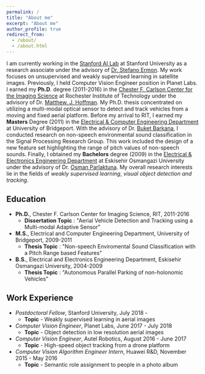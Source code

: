 ```yaml
---
permalink: /
title: "About me"
excerpt: "About me"
author_profile: true
redirect_from:
  - /about/
  - /about.html
---
```

I am currently working in the [Stanford AI Lab](http://ai.stanford.edu) at Stanford University as a research associate under the advisory of [Dr. Stefano Ermon](https://cs.stanford.edu/~ermon/). My work focuses on unsupervised and weakly supervised learning in satellite images. Previously, I held Computer Vision Engineer position in Planet Labs. I earned my **Ph.D**. degree (2011-2016) in the [Chester F. Carlson Center for the Imaging Science](https://www.cis.rit.edu) at Rochester Institute of Technology under the advisory of Dr. [Matthew. J. Hoffman](https://people.rit.edu/mjhsma/index.html). My Ph.D. thesis concentrated on utilizing a multi-modal optical sensor to detect and track vehicles from a moving and fixed aerial platform. Before my arrival to RIT, I earned my **Masters** Degree (2011) in the [Electrical & Computer Engineering Department](https://www.bridgeport.edu/academics/schools-colleges/school-engineering/departments/electrical-engineering-department/) at University of Bridgeport. With the advisory of Dr. [Buket Barkana](https://sites.google.com/site/drbuketbarkanaslab/), I conducted research on non-speech environmental sound classification in the Signal Processing Research Group. This work included the design of a new feature set highlighting the range of pitch values of non-speech sounds. Finally, I obtained my **Bachelors** degree (2009) in the [Electrical & Electronics Engineering Department](https://eee.ogu.edu.tr) at Eskisehir Osmangazi University under the advisory of Dr. [Osman Parlaktuna](https://scholar.google.com/citations?user=VpxK5TkAAAAJ&hl=en). My overall research interests lie in the fields of *weakly supervised learning*, *visual object detection and tracking*.

## Education

- **Ph.D.**, Chester F. Carlson Center for Imaging Science, RIT, 2011-2016
    - **Dissertation Topic** : "Aerial Vehicle Detection and Tracking using a Multi-modal Adaptive Sensor"
- **M.S.**, Electrical and Computer Engineering Department, University of Bridgeport, 2009-2011
    - **Thesis Topic** : "Non-speech Enviromental Sound Classification with a Pitch Range based Features"
- **B.S.**, Electrical and Electronics Engineering Department, Eskisehir Osmangazi University, 2004-2009
    - **Thesis Topic** : "Autonomous Parallel Parking of non-holonomic Vehicles"

## Work Experience
- *Postdoctoral Fellow*, Stanford University, July 2018 -
    * **Topic** - Weakly supervised learning in aerial images
- *Computer Vision Engineer*, Planet Labs, June 2017 - July 2018
    * **Topic** - Object detection in low resolution aerial images
- *Computer Vision Engineer*, Autel Robotics, August 2016 - June 2017
    * **Topic** - High-speed object tracking from a drone platform
- *Computer Vision Algorithm Engineer Intern*, Huawei R&D, November 2015 - May 2016   
    * **Topic** - Semantic role assignment to people in a photo album
